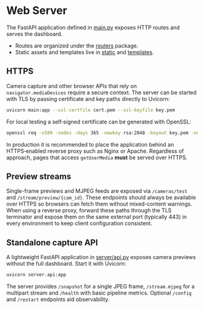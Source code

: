 # Web Server

The FastAPI application defined in [main.py](../main.py) exposes HTTP routes and serves the dashboard.

* Routes are organized under the [routers](../routers) package.
* Static assets and templates live in [static](../static) and [templates](../templates).

## HTTPS

Camera capture and other browser APIs that rely on `navigator.mediaDevices` require a
secure context. The server can be started with TLS by passing certificate and key paths
directly to Uvicorn:

```bash
uvicorn main:app --ssl-certfile cert.pem --ssl-keyfile key.pem
```

For local testing a self‑signed certificate can be generated with OpenSSL:

```bash
openssl req -x509 -nodes -days 365 -newkey rsa:2048 -keyout key.pem -out cert.pem
```

In production it is recommended to place the application behind an HTTPS‑enabled
reverse proxy such as Nginx or Apache. Regardless of approach, pages that access
`getUserMedia` **must** be served over HTTPS.

## Preview streams

Single-frame previews and MJPEG feeds are exposed via `/cameras/test` and
`/stream/preview/{cam_id}`. These endpoints should always be available over
HTTPS so browsers can fetch them without mixed-content warnings. When using a
reverse proxy, forward these paths through the TLS terminator and expose them on
the same external port (typically 443) in every environment to keep client
configuration consistent.

## Standalone capture API

A lightweight FastAPI application in [server/api.py](../server/api.py) exposes
camera previews without the full dashboard. Start it with Uvicorn:

```bash
uvicorn server.api:app
```

The server provides `/snapshot` for a single JPEG frame, `/stream.mjpeg` for a
multipart stream and `/health` with basic pipeline metrics. Optional `/config`
and `/restart` endpoints aid observability.
